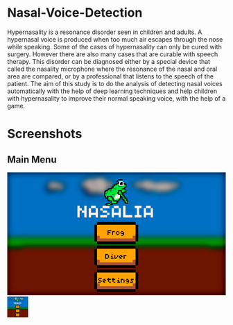 # Nasal-Voice-Detection
Hypernasality is a resonance disorder seen in children and adults. A hypernasal
voice is produced when too much air escapes through the nose while speaking. Some
of the cases of hypernasality can only be cured with surgery. However there are also
many cases that are curable with speech therapy. This disorder can be diagnosed either
by a special device that called the nasality microphone where the resonance of the nasal
and oral area are compared, or by a professional that listens to the speech of the patient.
The aim of this study is to do the analysis of detecting nasal voices automatically with
the help of deep learning techniques and help children with hypernasality to improve
their normal speaking voice, with the help of a game.

# Screenshots
## Main Menu
![Main Menu](/images/nasalia_main_menu.PNG)
<a href="Main Menu"><img src="https://github.com/rahmetolmez/Nasal-Voice-Detection/blob/main/images/nasalia_main_menu.PNG" align="left" height="48" width="48" ></a>
